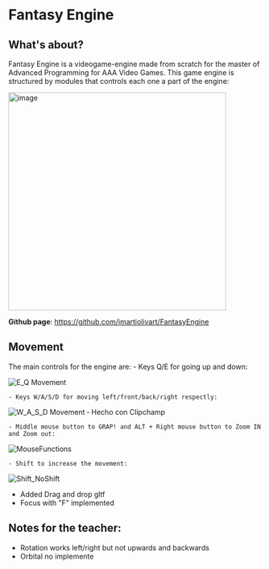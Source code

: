   # Fantasy Engine

  ## What's about?
  Fantasy Engine is a videogame-engine made from scratch for the master of Advanced Programming for AAA Video Games.
  This game engine is structured by modules that controls each one a part of the engine:
  
  <img width="432" alt="image" src="https://github.com/user-attachments/assets/45197e60-6e6b-4947-b95c-19ffbfae1891" />

    
 
  **Github page**: https://github.com/jmartiolivart/FantasyEngine  

  ## Movement
  The main controls for the engine are:
    - Keys Q/E for going up and down:  
    
  ![E_Q Movement](https://github.com/user-attachments/assets/f63d8284-7733-415b-9fa8-65399ec5a98c)

    - Keys W/A/S/D for moving left/front/back/right respectly:

  ![W_A_S_D Movement ‐ Hecho con Clipchamp](https://github.com/user-attachments/assets/0e6361d0-d412-4982-a36c-e0dfeec6cda4)

    - Middle mouse button to GRAP! and ALT + Right mouse button to Zoom IN and Zoom out:  
    
  ![MouseFunctions](https://github.com/user-attachments/assets/38d84e26-3212-4e2b-9959-9d14eaa6e0f4)


    - Shift to increase the movement:  
    
  ![Shift_NoShift](https://github.com/user-attachments/assets/841c2052-e0cf-41d5-97ac-6ccc0f6f6ad4)

  - Added Drag and drop gltf
  - Focus with "F" implemented

## Notes for the teacher:

- Rotation works left/right but not upwards and backwards
- Orbital no implemente
